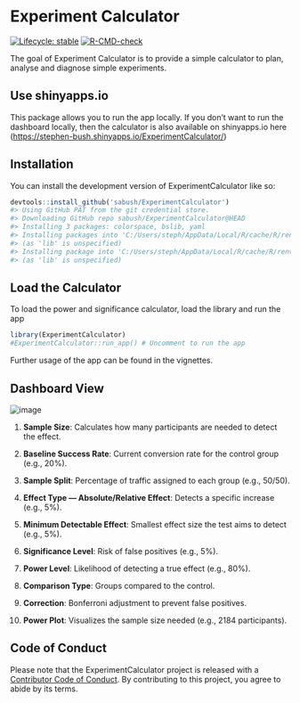 
<!-- README.md is generated from README.Rmd. Please edit that file -->

# Experiment Calculator

<!-- badges: start -->

[![Lifecycle:
stable](https://img.shields.io/badge/lifecycle-stable-brightgreen.svg)](https://lifecycle.r-lib.org/articles/stages.html#stable)
[![R-CMD-check](https://github.com/sabush/ExperimentCalculator/actions/workflows/R-CMD-check.yaml/badge.svg)](https://github.com/sabush/ExperimentCalculator/actions/workflows/R-CMD-check.yaml)
<!-- badges: end -->

The goal of Experiment Calculator is to provide a simple calculator to
plan, analyse and diagnose simple experiments.

## Use shinyapps.io

This package allows you to run the app locally. If you don’t want to run
the dashboard locally, then the calculator is also available on
shinyapps.io here
(<https://stephen-bush.shinyapps.io/ExperimentCalculator/>)

## Installation

You can install the development version of ExperimentCalculator like so:

``` r
devtools::install_github('sabush/ExperimentCalculator')
#> Using GitHub PAT from the git credential store.
#> Downloading GitHub repo sabush/ExperimentCalculator@HEAD
#> Installing 3 packages: colorspace, bslib, yaml
#> Installing packages into 'C:/Users/steph/AppData/Local/R/cache/R/renv/library/ExperimentCalculator-50fb6c6f/R-4.2/x86_64-w64-mingw32'
#> (as 'lib' is unspecified)
#> Installing package into 'C:/Users/steph/AppData/Local/R/cache/R/renv/library/ExperimentCalculator-50fb6c6f/R-4.2/x86_64-w64-mingw32'
#> (as 'lib' is unspecified)
```

## Load the Calculator

To load the power and significance calculator, load the library and run
the app

``` r
library(ExperimentCalculator)
#ExperimentCalculator::run_app() # Uncomment to run the app
```

Further usage of the app can be found in the vignettes.

## Dashboard View

![image](https://github.com/user-attachments/assets/627a656c-6007-4713-8734-a9dfdf0d57c0)

1. **Sample Size**: Calculates how many participants are needed to detect the effect.

2. **Baseline Success Rate**: Current conversion rate for the control group (e.g., 20%).

3. **Sample Split**: Percentage of traffic assigned to each group (e.g., 50/50).

4. **Effect Type — Absolute/Relative Effect**: Detects a specific increase (e.g., 5%).

5. **Minimum Detectable Effect**: Smallest effect size the test aims to detect (e.g., 5%).

6. **Significance Level**: Risk of false positives (e.g., 5%).

7. **Power Level**: Likelihood of detecting a true effect (e.g., 80%).

8. **Comparison Type**: Groups compared to the control.

9. **Correction**: Bonferroni adjustment to prevent false positives.

10. **Power Plot**: Visualizes the sample size needed (e.g., 2184 participants).


## Code of Conduct

Please note that the ExperimentCalculator project is released with a
[Contributor Code of
Conduct](https://contributor-covenant.org/version/2/1/CODE_OF_CONDUCT.html).
By contributing to this project, you agree to abide by its terms.
